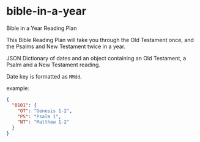 # bible-in-a-year
Bible in a Year Reading Plan

This Bible Reading Plan will take you through the Old Testament once, and the Psalms and New Testament twice in a year.

JSON Dictionary of dates and an object containing an Old Testament, a Psalm and a New Testament reading. 

Date key is formatted as `MMdd`.

example: 
```JSON
{
  "0101": { 
    "OT": "Genesis 1-2", 
    "PS": "Psalm 1", 
    "NT": "Matthew 1-2" 
  }
}
```
